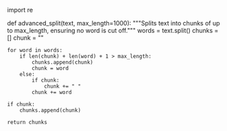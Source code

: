 import re

def advanced_split(text, max_length=1000):
    """Splits text into chunks of up to max_length, ensuring no word is cut off."""
    words = text.split()
    chunks = []
    chunk = ""

    for word in words:
        if len(chunk) + len(word) + 1 > max_length:
            chunks.append(chunk)
            chunk = word
        else:
            if chunk:
                chunk += " "
            chunk += word

    if chunk:
        chunks.append(chunk)
    
    return chunks

